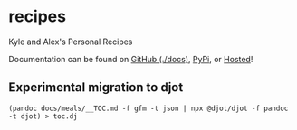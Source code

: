 # recipes

Kyle and Alex's Personal Recipes

Documentation can be found on [GitHub (./docs)](./docs), [PyPi](https://pypi.org/project/recipes/), or [Hosted](https://recipes.kyleking.me/)!

## Experimental migration to djot

`(pandoc docs/meals/__TOC.md -f gfm -t json | npx @djot/djot -f pandoc -t djot) > toc.dj`
